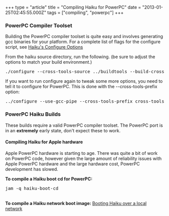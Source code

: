 +++
type = "article"
title = "Compiling Haiku for PowerPC"
date = "2013-01-25T02:45:55.000Z"
tags = ["compiling", "powerpc"]
+++

<h3>PowerPC Compiler Toolset</h3>
<p>Building the PowerPC compiler toolset is quite easy and involves generating gcc binaries for your platform. For a complete list of flags for the configure script, see <a href='/guides/building/configure'>Haiku's Configure Options</a></p>
<p>From the haiku source directory, run the following. (be sure to adjust the options to match your build environment.)
<pre class="terminal">./configure --cross-tools-source ../buildtools --build-cross-tools ppc</pre></p>

<p>If you want to run configure again to tweak some more options, you need to tell it to configure for PowerPC. This is done with the --cross-tools-prefix option:
<pre class="terminal">../configure --use-gcc-pipe --cross-tools-prefix cross-tools/bin/ppc-unknown-haiku-
</pre></p>

<h3>PowerPC Haiku Builds</h3>
<p>These builds require a valid PowerPC compiler toolset. The PowerPC port is in an <strong>extremely</strong> early state, don't expect these to work.

<h4>Compiling Haiku for Apple hardware</h4>
<p>Apple PowerPC hardware is starting to age. There was quite a bit of work on PowerPC code, however given the large amount of reliability issues with Apple PowerPC hardware and the large hardware cost, PowerPC development has slowed.<br/>

<b>To compile a Haiku boot cd for PowerPC:</b>
<pre class="terminal">jam -q haiku-boot-cd</pre>
<br/>
<b>To compile a Haiku network boot image:</b>
<a href="/guides/network_booting">Booting Haiku over a local network</a>
</p>
